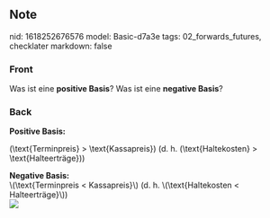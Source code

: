## Note
nid: 1618252676576
model: Basic-d7a3e
tags: 02_forwards_futures, checklater
markdown: false

### Front
Was ist eine <b>positive Basis</b>? Was ist eine <b>negative Basis</b>?

### Back
<b>Positive Basis:</b><div>\(\text{Terminpreis} > \text{Kassapreis}\) (d. h. \(\text{Haltekosten} > \text{Halteerträge}\))
</div><div><div>
</div><div><b>Negative Basis:</b></div><div>\(\text{Terminpreis < Kassapreis}\) (d. h. \(\text{Haltekosten < Halteerträge}\))
</div></div><div>
</div><div>
</div><div><img src="paste-abfc573c32221a8e6b45b0c18de3e1491424cfbe.jpg">
</div>

